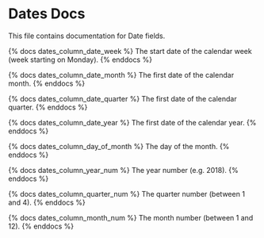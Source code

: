 # Dates Docs
This file contains documentation for Date fields.

{% docs dates_column_date_week %}
The start date of the calendar week (week starting on Monday).
{% enddocs %}

{% docs dates_column_date_month %}
The first date of the calendar month.
{% enddocs %}

{% docs dates_column_date_quarter %}
The first date of the calendar quarter.
{% enddocs %}

{% docs dates_column_date_year %}
The first date of the calendar year.
{% enddocs %}

{% docs dates_column_day_of_month %}
The day of the month.
{% enddocs %}

{% docs dates_column_year_num %}
The year number (e.g. 2018).
{% enddocs %}

{% docs dates_column_quarter_num %}
The quarter number (between 1 and 4).
{% enddocs %}

{% docs dates_column_month_num %}
The month number (between 1 and 12).
{% enddocs %}
